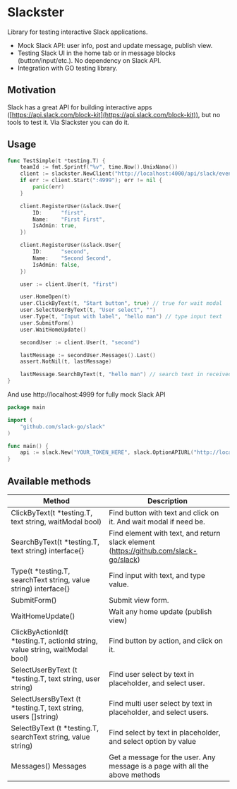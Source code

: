 # Slackster

Library for testing interactive Slack applications.

* Mock Slack API: user info, post and update message, publish view.
* Testing Slack UI in the home tab or in message blocks (button/input/etc.). No dependency on Slack API.
* Integration with GO testing library.

## Motivation

Slack has a great API for building interactive apps ([https://api.slack.com/block-kit](https://api.slack.com/block-kit)), but no tools to test it. Via Slackster you can do it.

## Usage

```go
func TestSimple(t *testing.T) {
	teamId := fmt.Sprintf("%v", time.Now().UnixNano())
	client := slackster.NewClient("http://localhost:4000/api/slack/events", "http://localhost:4000/api/slack/actions", "your_secret_key", teamId)
	if err := client.Start(":4999"); err != nil {
		panic(err)
	}

	client.RegisterUser(&slack.User{
		ID:      "first",
		Name:    "First First",
		IsAdmin: true,
	})

	client.RegisterUser(&slack.User{
		ID:      "second",
		Name:    "Second Second",
		IsAdmin: false,
	})

	user := client.User(t, "first")

	user.HomeOpen(t)
	user.ClickByText(t, "Start button", true) // true for wait modal
	user.SelectUserByText(t, "User select", "")
	user.Type(t, "Input with label", "hello man") // type input text
	user.SubmitForm()
	user.WaitHomeUpdate()

	secondUser := client.User(t, "second")

	lastMessage := secondUser.Messages().Last()
	assert.NotNil(t, lastMessage)

	lastMessage.SearchByText(t, "hello man") // search text in received messages
}
```

And use http://localhost:4999 for fully mock Slack API

```go
package main

import (
	"github.com/slack-go/slack"
)

func main() {
	api := slack.New("YOUR_TOKEN_HERE", slack.OptionAPIURL("http://localhost:4999"))
}
```

## Available methods

| Method                                                                                    | Description                                                                          |
|-------------------------------------------------------------------------------------------|--------------------------------------------------------------------------------------|
| ClickByText(t *testing.T, text string, waitModal bool)                          | Find button with text and click on it. And wait modal if need be.                    |
| SearchByText(t *testing.T, text string) interface{}                              | Find element with text, and return slack element (https://github.com/slack-go/slack) |
| Type(t *testing.T, searchText string, value string)  interface{}               | Find input with text, and type value.                                                |
| SubmitForm()                                                                              | Submit view form.                                                                    |
| WaitHomeUpdate()                                                                          | Wait any home update (publish view)                                                  |
| ClickByActionId(t *testing.T, actionId string, value string, waitModal bool) | Find button by action, and click on it.                                              |
| SelectUserByText (t *testing.T, text string, user string)                        | Find user select by text in placeholder, and select user.                            |
| SelectUsersByText (t *testing.T, text string, users []string)                    | Find multi user select by text in placeholder, and select users.                     |
| SelectByText (t *testing.T, searchText string, value string)                     | Find select by text in placeholder, and select option by value                       |
| Messages() Messages                                                                     | Get a message for the user. Any message is a page with all the above methods         |